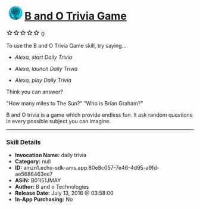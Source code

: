# &nbsp;<img src="skill_icon" alt="B and O Trivia Game icon" width="36"> [B and O Trivia Game](http://alexa.amazon.com/#skills/amzn1.echo-sdk-ams.app.80e8c057-7e46-4d95-a9fd-ae5686463ee7)
![0 stars](../../images/ic_star_border_black_18dp_1x.png)![0 stars](../../images/ic_star_border_black_18dp_1x.png)![0 stars](../../images/ic_star_border_black_18dp_1x.png)![0 stars](../../images/ic_star_border_black_18dp_1x.png)![0 stars](../../images/ic_star_border_black_18dp_1x.png) 0

To use the B and O Trivia Game skill, try saying...

* *Alexa, start Daily Trivia*

* *Alexa, launch Daily Trivia*

* *Alexa, play Daily Trivia*

Think you can answer?

"How many miles to The Sun?"
"Who is Brian Graham?"

B and O trivia is a game which provide endless fun. It ask random questions in every possible subject you can imagine.

***

### Skill Details

* **Invocation Name:** daily trivia
* **Category:** null
* **ID:** amzn1.echo-sdk-ams.app.80e8c057-7e46-4d95-a9fd-ae5686463ee7
* **ASIN:** B01I51JMAY
* **Author:** B and o Technologies
* **Release Date:** July 13, 2016 @ 03:58:00
* **In-App Purchasing:** No

